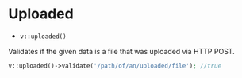 # Uploaded

- `v::uploaded()`

Validates if the given data is a file that was uploaded via HTTP POST.

```php
v::uploaded()->validate('/path/of/an/uploaded/file'); //true
```
